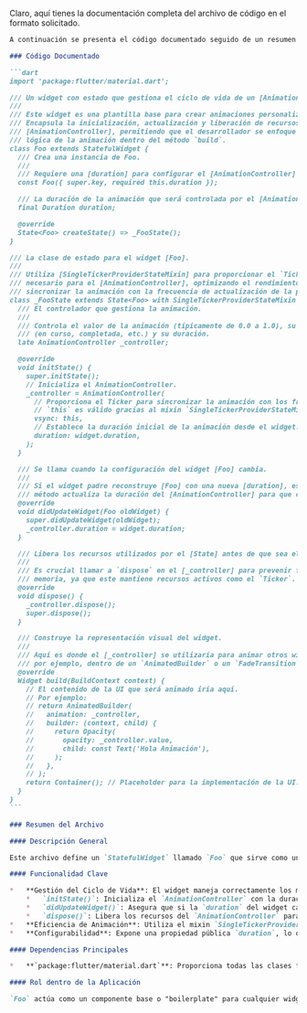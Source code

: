 Claro, aquí tienes la documentación completa del archivo de código en el formato solicitado.

````markdown
A continuación se presenta el código documentado seguido de un resumen técnico en formato Markdown.

### Código Documentado

```dart
import 'package:flutter/material.dart';

/// Un widget con estado que gestiona el ciclo de vida de un [AnimationController].
///
/// Este widget es una plantilla base para crear animaciones personalizadas.
/// Encapsula la inicialización, actualización y liberación de recursos de un
/// [AnimationController], permitiendo que el desarrollador se enfoque en la
/// lógica de la animación dentro del método `build`.
class Foo extends StatefulWidget {
  /// Crea una instancia de Foo.
  ///
  /// Requiere una [duration] para configurar el [AnimationController] interno.
  const Foo({ super.key, required this.duration });

  /// La duración de la animación que será controlada por el [AnimationController].
  final Duration duration;

  @override
  State<Foo> createState() => _FooState();
}

/// La clase de estado para el widget [Foo].
///
/// Utiliza [SingleTickerProviderStateMixin] para proporcionar el `Ticker`
/// necesario para el [AnimationController], optimizando el rendimiento al
/// sincronizar la animación con la frecuencia de actualización de la pantalla.
class _FooState extends State<Foo> with SingleTickerProviderStateMixin {
  /// El controlador que gestiona la animación.
  ///
  /// Controla el valor de la animación (típicamente de 0.0 a 1.0), su estado
  /// (en curso, completada, etc.) y su duración.
  late AnimationController _controller;

  @override
  void initState() {
    super.initState();
    // Inicializa el AnimationController.
    _controller = AnimationController(
      // Proporciona el Ticker para sincronizar la animación con los frames.
      // `this` es válido gracias al mixin `SingleTickerProviderStateMixin`.
      vsync: this,
      // Establece la duración inicial de la animación desde el widget.
      duration: widget.duration,
    );
  }

  /// Se llama cuando la configuración del widget [Foo] cambia.
  ///
  /// Si el widget padre reconstruye [Foo] con una nueva [duration], este
  /// método actualiza la duración del [AnimationController] para que coincida.
  @override
  void didUpdateWidget(Foo oldWidget) {
    super.didUpdateWidget(oldWidget);
    _controller.duration = widget.duration;
  }

  /// Libera los recursos utilizados por el [State] antes de que sea eliminado.
  ///
  /// Es crucial llamar a `dispose` en el [_controller] para prevenir fugas de
  /// memoria, ya que este mantiene recursos activos como el `Ticker`.
  @override
  void dispose() {
    _controller.dispose();
    super.dispose();
  }

  /// Construye la representación visual del widget.
  ///
  /// Aquí es donde el [_controller] se utilizaría para animar otros widgets,
  /// por ejemplo, dentro de un `AnimatedBuilder` o un `FadeTransition`.
  @override
  Widget build(BuildContext context) {
    // El contenido de la UI que será animado iría aquí.
    // Por ejemplo:
    // return AnimatedBuilder(
    //   animation: _controller,
    //   builder: (context, child) {
    //     return Opacity(
    //       opacity: _controller.value,
    //       child: const Text('Hola Animación'),
    //     );
    //   },
    // );
    return Container(); // Placeholder para la implementación de la UI.
  }
}
```

### Resumen del Archivo

#### Descripción General

Este archivo define un `StatefulWidget` llamado `Foo` que sirve como una plantilla robusta y reutilizable para gestionar una animación personalizada en Flutter. Su propósito principal es encapsular correctamente el ciclo de vida de un `AnimationController`, manejando su inicialización, actualización y liberación de recursos de manera eficiente.

#### Funcionalidad Clave

*   **Gestión del Ciclo de Vida**: El widget maneja correctamente los métodos del ciclo de vida de un `State`:
    *   `initState()`: Inicializa el `AnimationController` con la duración proporcionada por el widget.
    *   `didUpdateWidget()`: Asegura que si la `duration` del widget cambia durante una reconstrucción, el `AnimationController` se actualice en consecuencia.
    *   `dispose()`: Libera los recursos del `AnimationController` para evitar fugas de memoria (`memory leaks`), una práctica esencial en animaciones de Flutter.
*   **Eficiencia de Animación**: Utiliza el mixin `SingleTickerProviderStateMixin` para proporcionar un `Ticker` (`vsync`). Esto sincroniza la animación con la frecuencia de actualización de la pantalla, garantizando que la animación se ejecute de manera fluida y deteniéndola cuando el widget no es visible para ahorrar recursos del sistema.
*   **Configurabilidad**: Expone una propiedad pública `duration`, lo que permite que la duración de la animación sea configurada fácilmente desde el widget padre.

#### Dependencias Principales

*   **`package:flutter/material.dart`**: Proporciona todas las clases fundamentales de Flutter utilizadas en el archivo, como `StatefulWidget`, `State`, `AnimationController` y `SingleTickerProviderStateMixin`.

#### Rol dentro de la Aplicación

`Foo` actúa como un componente base o "boilerplate" para cualquier widget que necesite una animación controlada explícitamente. En lugar de reescribir la lógica de gestión del `AnimationController` cada vez, un desarrollador puede usar este widget como punto de partida. La lógica visual de la animación (qué se anima y cómo) se implementaría dentro del método `build`, utilizando el `_controller` para impulsar widgets como `AnimatedBuilder`, `FadeTransition`, `ScaleTransition`, etc.
````